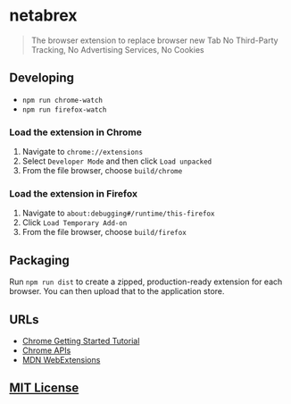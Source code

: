 # netabrex

> The browser extension to replace browser new Tab
> No Third-Party Tracking, No Advertising Services, No Cookies

## Developing

- `npm run chrome-watch`
- `npm run firefox-watch`

### Load the extension in Chrome

1. Navigate to `chrome://extensions`
2. Select `Developer Mode` and then click `Load unpacked`
3. From the file browser, choose `build/chrome`

### Load the extension in Firefox

1. Navigate to `about:debugging#/runtime/this-firefox`
2. Click `Load Temporary Add-on`
3. From the file browser, choose `build/firefox`

## Packaging

Run `npm run dist` to create a zipped, production-ready extension for each browser. You can then upload that to the application store.

## URLs

- [Chrome Getting Started Tutorial](https://developer.chrome.com/extensions/getstarted)
- [Chrome APIs](https://developer.chrome.com/apps/api_index)
- [MDN WebExtensions](https://developer.mozilla.org/en-US/docs/Mozilla/Add-ons/WebExtensions)

## [MIT License](LICENSE.md)
